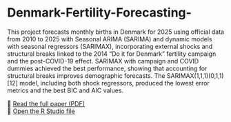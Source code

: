 # Denmark-Fertility-Forecasting-

This project forecasts monthly births in Denmark for 2025 using official data from 2010 to 2025 with Seasonal ARIMA (SARIMA) and dynamic models with seasonal regressors (SARIMAX), incorporating external shocks and structural breaks linked to the 2014 “Do it for Denmark” fertility campaign and the post-COVID-19 effect. SARIMAX with campaign and COVID dummies achieved the best performance, showing that accounting for structural breaks improves demographic forecasts. The SARIMAX(1,1,1)(0,1,1)[12] model, including both shock regressors, produced the lowest error metrics and the best BIC and AIC values.

📄 [Read the full paper (PDF)](./report.pdf)  
📘 [Open the R Studio file](./code.ipynb)
